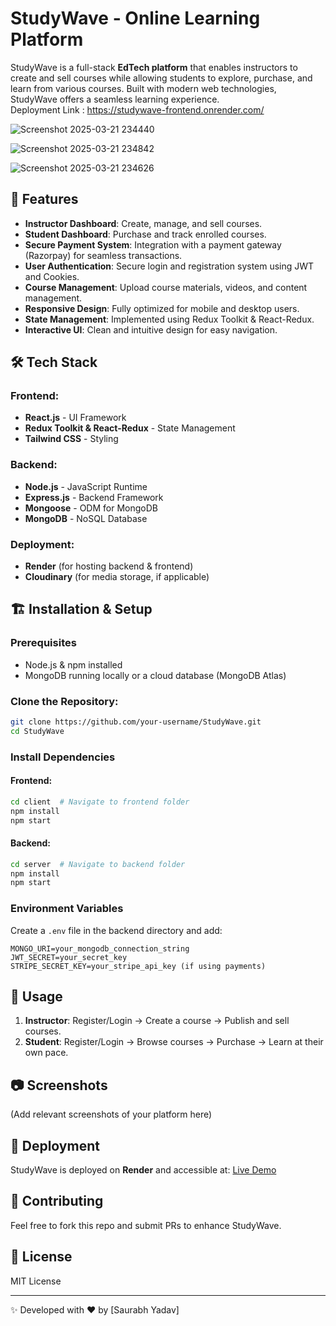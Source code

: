 # StudyWave - Online Learning Platform

StudyWave is a full-stack **EdTech platform** that enables instructors to create and sell courses while allowing students to explore, purchase, and learn from various courses. Built with modern web technologies, StudyWave offers a seamless learning experience.                                                                          
Deployment Link : https://studywave-frontend.onrender.com/

![Screenshot 2025-03-21 234440](https://github.com/user-attachments/assets/efaf83ae-deec-40c6-b11e-5f87ee25d63d)

![Screenshot 2025-03-21 234842](https://github.com/user-attachments/assets/11732bba-0007-4b12-8561-76aad5cf1c12)

![Screenshot 2025-03-21 234626](https://github.com/user-attachments/assets/72b56dc2-f18d-48f1-8a3c-bff82e3a7d5e)

## 🚀 Features
- **Instructor Dashboard**: Create, manage, and sell courses.
- **Student Dashboard**: Purchase and track enrolled courses.
- **Secure Payment System**: Integration with a payment gateway (Razorpay) for seamless transactions.
- **User Authentication**: Secure login and registration system using JWT and Cookies.
- **Course Management**: Upload course materials, videos, and content management.
- **Responsive Design**: Fully optimized for mobile and desktop users.
- **State Management**: Implemented using Redux Toolkit & React-Redux.
- **Interactive UI**: Clean and intuitive design for easy navigation.

## 🛠️ Tech Stack
### Frontend:
- **React.js** - UI Framework
- **Redux Toolkit & React-Redux** - State Management
- **Tailwind CSS** - Styling

### Backend:
- **Node.js** - JavaScript Runtime
- **Express.js** - Backend Framework
- **Mongoose** - ODM for MongoDB
- **MongoDB** - NoSQL Database

### Deployment:
- **Render** (for hosting backend & frontend)
- **Cloudinary** (for media storage, if applicable)

## 🏗️ Installation & Setup
### Prerequisites
- Node.js & npm installed
- MongoDB running locally or a cloud database (MongoDB Atlas)

### Clone the Repository:
```sh
git clone https://github.com/your-username/StudyWave.git
cd StudyWave
```

### Install Dependencies
#### Frontend:
```sh
cd client  # Navigate to frontend folder
npm install
npm start
```

#### Backend:
```sh
cd server  # Navigate to backend folder
npm install
npm start
```

### Environment Variables
Create a `.env` file in the backend directory and add:
```env
MONGO_URI=your_mongodb_connection_string
JWT_SECRET=your_secret_key
STRIPE_SECRET_KEY=your_stripe_api_key (if using payments)
```

## 📌 Usage
1. **Instructor**: Register/Login -> Create a course -> Publish and sell courses.
2. **Student**: Register/Login -> Browse courses -> Purchase -> Learn at their own pace.

## 📷 Screenshots
(Add relevant screenshots of your platform here)

## 🚀 Deployment
StudyWave is deployed on **Render** and accessible at:
[Live Demo](your-live-url)

## 🤝 Contributing
Feel free to fork this repo and submit PRs to enhance StudyWave.

## 📜 License
MIT License

---

✨ Developed with ❤️ by [Saurabh Yadav]



